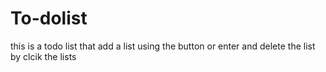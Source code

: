 # To-dolist
this is a todo list that add a list using the button or enter and delete the list by clcik the lists
